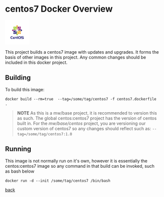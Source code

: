# centos7 Docker Overview

<img alt="Docker Compose" src="docs/images/centos-logo-light-tagline-release7.png" width="80">&nbsp;&nbsp;&nbsp;

This project builds a centos7 image with updates and upgrades.  It forms the basis of other images
in this project.  Any common changes should be included in this docker project.  

## Building

To build this image:

    docker build --rm=true  --tag=/some/tag/centos7 -f centos7.dockerfile .

> **NOTE** As this is a mw/base project, it is recommended to version this as such.  The global centos:centos7 project has the
> version of centos built in.  For the *mw/base/centos* project, you are versioning our custom version of centos7 so any changes
> should reflect such as: `--tag=/some/tag/centos7:1.0`

## Running

This image is not normally run on it's own, however it is essentially the centos:centos7 image
so any command in that build can be invoked, such as bash below

    docker run -d --init /some/tag/centos7 /bin/bash

[back](../README.md) 